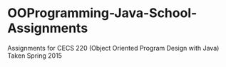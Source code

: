 # OOProgramming-Java-School-Assignments
Assignments for CECS 220 (Object Oriented Program Design with Java) Taken Spring 2015
